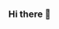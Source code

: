 ### Hi there 👋

<!--
**guoshusong/guoshusong** is a ✨ _special_ ✨ repository because its `README.md` (this file) appears on your GitHub profile.

## 西安电子科技大学 2018级 大二 软件工程专业

- Java服务端高级CtrlCV工程师 擅长面向对象编程 精通面向谷歌编程

- 熟练使用SpringBoot+Mybatis+Redis进行开发

- 掌握java常用包，多线程，反射，集合框架相关知识,并对源码有一定了解。

- 掌握JVM相关知识，包括常见的垃圾回收器，JVM组成、垃圾回收算法

- 良好的数据结构和算法基础


## U报名 2019年9月 - 至今   后端开发

1. 产品主要功能为报名、面试、社团日常管理，有微信小程序端和PC网页端。
2. 该项目后端采用了SpringBoot+Mybstis框架，数据库采用MySQL+Redis
3. 项目后端代码：https://github.com/CyberspaceStudio/uapply
4. 负责数据库和接口的设计，以及项目的上线
5. 开发报名,查看简历,简历打分,短信发送,分页查询以及导出数据为excel等功能

## 极简主义 2020年2月 - 至今 后端开发

1. 将用户提供的信息根据模板文件自动生成相应的PPT
2. 项目后端代码：https://github.com/CyberspaceStudio/minimalist
3. 该项目后端采用了SpringBoot+Mybstis框架，利用Apache POI以及openOffice来完成对office文件的编辑、预览工作
4. 负责数据库和接口的设计，以及项目的上线
5. 开发文件上传、文件预览、PPT中添加图片等功能



- 🔭 目前还没找到实习,期待有大佬能捞我

## - 📫 Email: 2460526449@qq.com

##      QQ: 2460526449

##      WeChat: qq2460526449
-->


